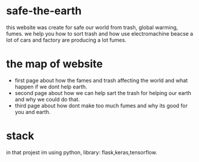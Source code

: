 # safe-the-earth
this website was create for safe our world from trash, global warming, fumes.
we help you how to sort trash and how use electromachine beacse a lot of cars and factory are producing a lot fumes.
# the map of website
 - first page about how the fames and trash affecting the world and what happen if we dont help earth.
 - second page about how we can help sart the trash for helping our earth and why we could do that.
 - third page about how dont make too much fumes and why its good for you and earth.
# stack 
in that projest im using python, library: flask,keras,tensorflow.
